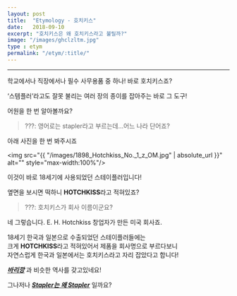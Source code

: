 ```yaml
---
layout: post
title:  "Etymology - 호치키스"
date:   2018-09-10
excerpt: "호치키스은 왜 호치키스라고 불릴까?"
image: "/images/ghclzltm.jpg"
type : etym
permalink: "/etym/:title/"
---
```

___

학교에서나 직장에서나 필수 사무용품 중 하나! 바로 호치키스죠?

‘스템플러’라고도 잘못 불리는 여러 장의 종이를 잡아주는 바로 그 도구!

어원을 한 번 알아볼까요?

<blockquote>???: 영어로는 stapler라고 부르는데…어느 나라 단어죠?</blockquote>

아래 사진을 한 번 봐주시죠

<span class="image center"><img src="{{ "/images/1898_Hotchkiss_No._1_z_OM.jpg" | absolute_url }}" alt="" style="max-width:100%"/></span><br>

이것이 바로 18세기에 사용되었던 스테이플러입니다!

옆면을 보시면 떡하니 <b>HOTCHKISS</b>라고 적혀있죠?

<blockquote>???: 호치키스가 회사 이름이군요?</blockquote>

네 그렇습니다. E. H. Hotchkiss 창업자가 만든 미국 회사죠.

18세기 한국과 일본으로 수출되었던 스테이플러들에는<br>
크게 <b>HOTCHKISS</b>라고 적혀있어서 제품을 회사명으로 부르다보니<br>
자연스럽게 한국과 일본에서는 호치키스라고 자리 잡았다고 합니다!<br>

<b><i>[바리깡](/etym/etym-barqiuand/)</i></b> 과 비슷한 역사를 갖고있네요!

그나저나 <b><i>[Stapler는 왜 Stapler](/etym/etym-stapler)</i></b> 일까요?